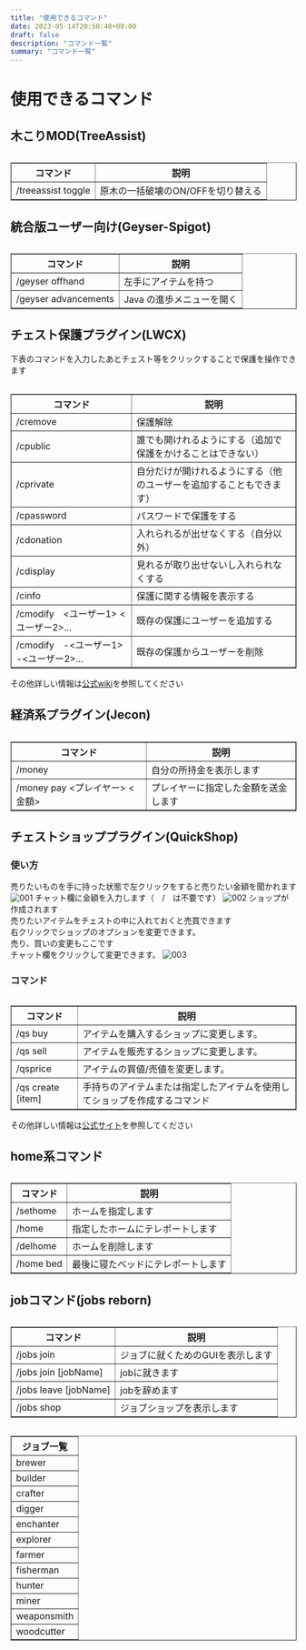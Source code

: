 ```yaml
---
title: "使用できるコマンド"
date: 2023-05-14T20:50:48+09:00
draft: false
description: "コマンド一覧"
summary: "コマンド一覧"
---
```


# 使用できるコマンド

## 木こりMOD(TreeAssist)

<table>
    <table border="1">
    <tr>
        <th>コマンド</th>
        <th>説明</th>
    </tr>
    <tr>
        <td>/treeassist toggle</td>
        <td>原木の一括破壊のON/OFFを切り替える</td>
    </tr>
</table>

## 統合版ユーザー向け(Geyser-Spigot)

<table>
    <table border="1">
    <tr>
        <th>コマンド</th>
        <th>説明</th>
    </tr>
    <tr>
        <td>/geyser offhand</td>
        <td>左手にアイテムを持つ</td>
    </tr>
    <tr>
        <td>/geyser advancements</td>
        <td>Java の進歩メニューを開く</td>
    </tr>
</table>

## チェスト保護プラグイン(LWCX)

下表のコマンドを入力したあとチェスト等をクリックすることで保護を操作できます
<table>
    <table border="1">
    <tr>
        <th>コマンド</th>
        <th>説明</th>
    </tr>
    <tr>
        <td>/cremove</td>
        <td>保護解除</td>
    </tr>
    <tr>
        <td>/cpublic</td>
        <td>誰でも開けれるようにする（追加で保護をかけることはできない）</td>
    </tr>
    <tr>
        <td>/cprivate</td>
        <td>自分だけが開けれるようにする（他のユーザーを追加することもできます）</td>
    </tr>
    <tr>
        <td>/cpassword</td>
        <td>パスワードで保護をする</td>
    </tr>
    <tr>
        <td>/cdonation</td>
        <td>入れられるが出せなくする（自分以外）</td>
    </tr>
    <tr>
        <td>/cdisplay</td>
        <td>見れるが取り出せないし入れられなくする</td>
    </tr>
    <tr>
        <td>/cinfo</td>
        <td>保護に関する情報を表示する</td>
    </tr>
    <tr>
        <td>/cmodify　<ユーザー1> <ユーザー2>...</td>
        <td>既存の保護にユーザーを追加する</td>
    </tr>
    <tr>
        <td>/cmodify　-<ユーザー1> -<ユーザー2>...</td>
        <td>既存の保護からユーザーを削除</td>
    </tr>
</table>

その他詳しい情報は[公式wiki](https://github.com/pop4959/LWCX/wiki)を参照してください

## 経済系プラグイン(Jecon)
<table>
    <table border="1">
    <tr>
        <th>コマンド</th>
        <th>説明</th>
    </tr>
    <tr>
        <td>/money</td>
        <td>自分の所持金を表示します</td>
    </tr>
    <tr>
        <td>/money pay <プレイヤー> <金額></td>
        <td>プレイヤーに指定した金額を送金します</td>
    </tr>
</table>

## チェストショッププラグイン(QuickShop)
### 使い方

売りたいものを手に持った状態で左クリックをすると売りたい金額を聞かれます
![001](https://github.com/taaaaaaachu/taaaaaaachu.github.io/blob/main/static/images/chestshop01.png?raw=true)
チャット欄に金額を入力します（　/　は不要です）
![002](https://github.com/taaaaaaachu/taaaaaaachu.github.io/blob/main/static/images/chestshop02.png?raw=true)
ショップが作成されます  
売りたいアイテムをチェストの中に入れておくと売買できます  
右クリックでショップのオプションを変更できます。  
売り、買いの変更もここです  
チャット欄をクリックして変更できます。
![003](https://github.com/taaaaaaachu/taaaaaaachu.github.io/blob/main/static/images/chestshop03.png?raw=true)

### コマンド

<table>
    <table border="1">
    <tr>
        <th>コマンド</th>
        <th>説明</th>
    </tr>
    <tr>
        <td>/qs buy</td>
        <td>アイテムを購入するショップに変更します。</td>
    </tr>
    <tr>
        <td>/qs sell</td>
        <td>アイテムを販売するショップに変更します。</td>
    </tr>
    <tr>
        <td>/qsprice <price></td>
        <td>アイテムの買値/売値を変更します。</td>
    </tr>
    <tr>
        <td>/qs create <price> [item]</td>
        <td>手持ちのアイテムまたは指定したアイテムを使用してショップを作成するコマンド</td>
    </tr>
</table>

その他詳しい情報は[公式サイト](https://www.spigotmc.org/resources/quickshop-reremake-1-19-ready-multi-currency.62575/)を参照してください

## home系コマンド  

<table>
    <table border="1">
    <tr>
        <th>コマンド</th>
        <th>説明</th>
    </tr>
    <tr>
        <td>/sethome</td>
        <td>ホームを指定します</td>
    </tr>
    <tr>
        <td>/home</td>
        <td>指定したホームにテレポートします</td>
    </tr>
    <tr>
        <td>/delhome</td>
        <td>ホームを削除します</td>
    </tr>
    <tr>
        <td>/home bed</td>
        <td>最後に寝たベッドにテレポートします</td>
    </tr>
</table>

## jobコマンド(jobs reborn)  

<table>
    <table border="1">
    <tr>
        <th>コマンド</th>
        <th>説明</th>
    </tr>
    <tr>
        <td>/jobs join</td>
        <td>ジョブに就くためのGUIを表示します</td>
    </tr>
    <tr>
        <td>/jobs join [jobName]</td>
        <td>jobに就きます</td>
    </tr>
    <tr>
        <td>/jobs leave [jobName]</td>
        <td>jobを辞めます</td>
    </tr>
    <tr>
        <td>/jobs shop</td>
        <td>ジョブショップを表示します</td>
    </tr>
</table>
<table>
    <table border="1">
    <tr>
        <th>ジョブ一覧</th>
    </tr>
    <tr>
        <td>brewer</td>
    </tr>
    <tr>
        <td>builder</td>
    </tr>
    <tr>
        <td>crafter</td>
    </tr>
    <tr>
        <td>digger</td>
    </tr>
    <tr>
        <td>enchanter</td>
    </tr>
    <tr>
        <td>explorer</td>
    </tr>
    <tr>
        <td>farmer</td>
    </tr>
    <tr>
        <td>fisherman</td>
    </tr>
    <tr>
        <td>hunter</td>
    </tr>
    <tr>
        <td>miner</td>
    </tr>
    <tr>
        <td>weaponsmith</td>
    </tr>
    <tr>
        <td>woodcutter</td>
    </tr>
    <tr>
</table>
